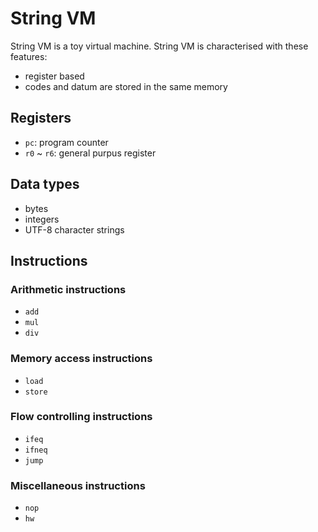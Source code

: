 # String VM


String VM is a toy virtual machine. String VM is characterised with these features:

- register based
- codes and datum are stored in the same memory

## Registers

- `pc`: program counter
- `r0` ~ `r6`: general purpus register

## Data types

- bytes
- integers
- UTF-8 character strings

## Instructions

### Arithmetic instructions

- `add`
- `mul`
- `div`

### Memory access instructions

- `load`
- `store`

### Flow controlling instructions

- `ifeq`
- `ifneq`
- `jump`

### Miscellaneous instructions

- `nop`
- `hw`
